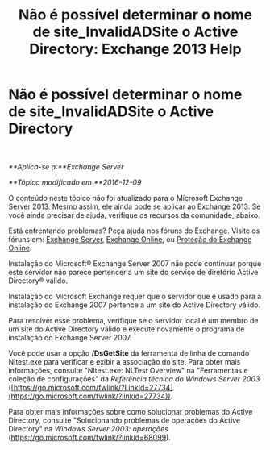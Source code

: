 ﻿---
title: 'Não é possível determinar o nome de site_InvalidADSite o Active Directory: Exchange 2013 Help'
TOCTitle: Não é possível determinar o nome de site_InvalidADSite o Active Directory
ms:assetid: ef96e077-08a0-4108-9f7d-0d61758abcd4
ms:mtpsurl: https://technet.microsoft.com/pt-br/library/ms.exch.setupreadiness.invalidadsite(v=EXCHG.150)
ms:contentKeyID: 50486963
ms.date: 05/22/2018
mtps_version: v=EXCHG.150
ms.translationtype: MT
---

# Não é possível determinar o nome de site\_InvalidADSite o Active Directory

 

_**Aplica-se a:**Exchange Server_

_**Tópico modificado em:**2016-12-09_

O conteúdo neste tópico não foi atualizado para o Microsoft Exchange Server 2013. Mesmo assim, ele ainda pode se aplicar ao Exchange 2013. Se você ainda precisar de ajuda, verifique os recursos da comunidade, abaixo.

Está enfrentando problemas? Peça ajuda nos fóruns do Exchange. Visite os fóruns em: [Exchange Server](https://go.microsoft.com/fwlink/p/?linkid=60612), [Exchange Online](https://go.microsoft.com/fwlink/p/?linkid=267542), ou [Proteção do Exchange Online](https://go.microsoft.com/fwlink/p/?linkid=285351).

Instalação do Microsoft® Exchange Server 2007 não pode continuar porque este servidor não parece pertencer a um site do serviço de diretório Active Directory® válido.

Instalação do Microsoft Exchange requer que o servidor que é usado para a instalação do Exchange 2007 pertence a um site do Active Directory válido.

Para resolver esse problema, verifique se o servidor local é um membro de um site do Active Directory válido e execute novamente o programa de instalação do Exchange Server 2007.

Você pode usar a opção **/DsGetSite** da ferramenta de linha de comando Nltest.exe para verificar e exibir a associação do site. Para obter mais informações, consulte "Nltest.exe: NLTest Overview" na "Ferramentas e coleção de configurações" da *Referência técnica do Windows Server 2003* ([https://go.microsoft.com/fwlink/?LinkId=27734](https://go.microsoft.com/fwlink/?linkid=27734)).

Para obter mais informações sobre como solucionar problemas do Active Directory, consulte "Solucionando problemas de operações do Active Directory" na *Windows Server 2003: operações* (<https://go.microsoft.com/fwlink/?linkid=68099>).

